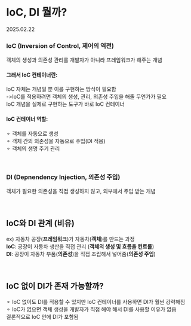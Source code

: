 # IoC, DI 뭘까?

2025.02.22

### IoC (Inversion of Control, 제어의 역전)
객체의 생성과 의존성 관리를 개발자가 아니라 프레임워크가 해주는 개념
<br>

#### 그래서 IoC 컨테이너란:
 IoC 자체는 개념일 뿐 이를 구현하는 방식이 필요함 <br>
 ->IoC를 적용하려면 객체의 생성, 관리, 의존성 주입을 해줄 무언가가 필요
 <br>IoC 개념을 실제로 구현하는 도구가 바로 IoC 컨테이너
 
 #### IoC 컨테이너 역할:
⚬ 객체를 자동으로 생성<br>
⚬ 객체 간의 의존성을 자동으로 주입(DI 적용)<br>
⚬ 객체의 생명 주기 관리
 

<br>

### DI (Depnendency Injection, 의존성 주입)
객체가 필요한 의존성을 직접 생성하지 않고, 외부에서 주입 받는 개념

<br>

## IoC와 DI 관계 (비유)
ex) 자동차 공장(**프레임워크**)가 자동차(**객체**)를 만드는 과정
<br>
**IoC**: 공장이 자동차 생산을 직접 관리 (**객체의 생성 및 흐름을 컨트롤**)
<br>
**DI**: 공장이 자동차 부품(**의존성**)을 직접 조립해서 넣어줌(**의존성 주입**)

<br>

## IoC 없이 DI가 존재 가능할까?
⚬ IoC 없이도 DI를 적용할 수 있지만 IoC 컨테이너를 사용하면 DI가 훨씬 강력해짐
<br>
⚬ IoC가 없으면 객체 생성을 개발자가 직접 해야 해서 DI를 사용할 이유가 없음
<br>
결론적으로 IoC 안에 DI가 포함됨